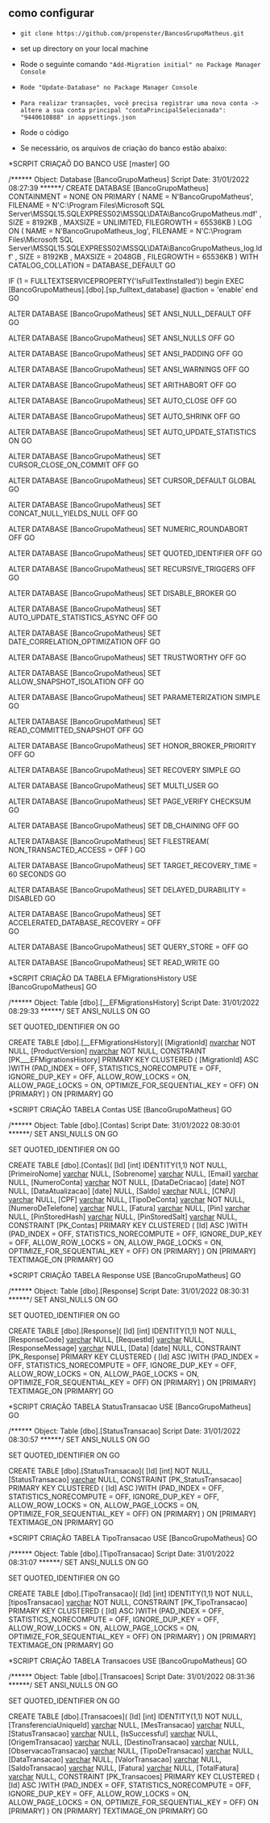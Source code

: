 ## como configurar



* ``` git clone https://github.com/propenster/BancosGrupoMatheus.git ```
* set up directory on your local machine


* Rode o seguinte comando ``` "Add-Migration initial" no Package Manager Console ```

* ``` Rode "Update-Database" no Package Manager Console ```

* ``` Para realizar transações, você precisa registrar uma nova conta -> altere a sua conta principal "contaPrincipalSelecionada": "9440610888" in appsettings.json ```

* Rode o código

* Se necessário, os arquivos de criação do banco estão abaixo:

*SCRPIT CRIAÇAÕ DO BANCO
USE [master]
GO

/****** Object:  Database [BancoGrupoMatheus]    Script Date: 31/01/2022 08:27:39 ******/
CREATE DATABASE [BancoGrupoMatheus]
 CONTAINMENT = NONE
 ON  PRIMARY 
( NAME = N'BancoGrupoMatheus', FILENAME = N'C:\Program Files\Microsoft SQL Server\MSSQL15.SQLEXPRESS02\MSSQL\DATA\BancoGrupoMatheus.mdf' , SIZE = 8192KB , MAXSIZE = UNLIMITED, FILEGROWTH = 65536KB )
 LOG ON 
( NAME = N'BancoGrupoMatheus_log', FILENAME = N'C:\Program Files\Microsoft SQL Server\MSSQL15.SQLEXPRESS02\MSSQL\DATA\BancoGrupoMatheus_log.ldf' , SIZE = 8192KB , MAXSIZE = 2048GB , FILEGROWTH = 65536KB )
 WITH CATALOG_COLLATION = DATABASE_DEFAULT
GO

IF (1 = FULLTEXTSERVICEPROPERTY('IsFullTextInstalled'))
begin
EXEC [BancoGrupoMatheus].[dbo].[sp_fulltext_database] @action = 'enable'
end
GO

ALTER DATABASE [BancoGrupoMatheus] SET ANSI_NULL_DEFAULT OFF 
GO

ALTER DATABASE [BancoGrupoMatheus] SET ANSI_NULLS OFF 
GO

ALTER DATABASE [BancoGrupoMatheus] SET ANSI_PADDING OFF 
GO

ALTER DATABASE [BancoGrupoMatheus] SET ANSI_WARNINGS OFF 
GO

ALTER DATABASE [BancoGrupoMatheus] SET ARITHABORT OFF 
GO

ALTER DATABASE [BancoGrupoMatheus] SET AUTO_CLOSE OFF 
GO

ALTER DATABASE [BancoGrupoMatheus] SET AUTO_SHRINK OFF 
GO

ALTER DATABASE [BancoGrupoMatheus] SET AUTO_UPDATE_STATISTICS ON 
GO

ALTER DATABASE [BancoGrupoMatheus] SET CURSOR_CLOSE_ON_COMMIT OFF 
GO

ALTER DATABASE [BancoGrupoMatheus] SET CURSOR_DEFAULT  GLOBAL 
GO

ALTER DATABASE [BancoGrupoMatheus] SET CONCAT_NULL_YIELDS_NULL OFF 
GO

ALTER DATABASE [BancoGrupoMatheus] SET NUMERIC_ROUNDABORT OFF 
GO

ALTER DATABASE [BancoGrupoMatheus] SET QUOTED_IDENTIFIER OFF 
GO

ALTER DATABASE [BancoGrupoMatheus] SET RECURSIVE_TRIGGERS OFF 
GO

ALTER DATABASE [BancoGrupoMatheus] SET  DISABLE_BROKER 
GO

ALTER DATABASE [BancoGrupoMatheus] SET AUTO_UPDATE_STATISTICS_ASYNC OFF 
GO

ALTER DATABASE [BancoGrupoMatheus] SET DATE_CORRELATION_OPTIMIZATION OFF 
GO

ALTER DATABASE [BancoGrupoMatheus] SET TRUSTWORTHY OFF 
GO

ALTER DATABASE [BancoGrupoMatheus] SET ALLOW_SNAPSHOT_ISOLATION OFF 
GO

ALTER DATABASE [BancoGrupoMatheus] SET PARAMETERIZATION SIMPLE 
GO

ALTER DATABASE [BancoGrupoMatheus] SET READ_COMMITTED_SNAPSHOT OFF 
GO

ALTER DATABASE [BancoGrupoMatheus] SET HONOR_BROKER_PRIORITY OFF 
GO

ALTER DATABASE [BancoGrupoMatheus] SET RECOVERY SIMPLE 
GO

ALTER DATABASE [BancoGrupoMatheus] SET  MULTI_USER 
GO

ALTER DATABASE [BancoGrupoMatheus] SET PAGE_VERIFY CHECKSUM  
GO

ALTER DATABASE [BancoGrupoMatheus] SET DB_CHAINING OFF 
GO

ALTER DATABASE [BancoGrupoMatheus] SET FILESTREAM( NON_TRANSACTED_ACCESS = OFF ) 
GO

ALTER DATABASE [BancoGrupoMatheus] SET TARGET_RECOVERY_TIME = 60 SECONDS 
GO

ALTER DATABASE [BancoGrupoMatheus] SET DELAYED_DURABILITY = DISABLED 
GO

ALTER DATABASE [BancoGrupoMatheus] SET ACCELERATED_DATABASE_RECOVERY = OFF  
GO

ALTER DATABASE [BancoGrupoMatheus] SET QUERY_STORE = OFF
GO

ALTER DATABASE [BancoGrupoMatheus] SET  READ_WRITE 
GO


*SCRPIT CRIAÇÃO DA TABELA EFMigrationsHistory
USE [BancoGrupoMatheus]
GO

/****** Object:  Table [dbo].[__EFMigrationsHistory]    Script Date: 31/01/2022 08:29:33 ******/
SET ANSI_NULLS ON
GO

SET QUOTED_IDENTIFIER ON
GO

CREATE TABLE [dbo].[__EFMigrationsHistory](
	[MigrationId] [nvarchar](150) NOT NULL,
	[ProductVersion] [nvarchar](32) NOT NULL,
 CONSTRAINT [PK___EFMigrationsHistory] PRIMARY KEY CLUSTERED 
(
	[MigrationId] ASC
)WITH (PAD_INDEX = OFF, STATISTICS_NORECOMPUTE = OFF, IGNORE_DUP_KEY = OFF, ALLOW_ROW_LOCKS = ON, ALLOW_PAGE_LOCKS = ON, OPTIMIZE_FOR_SEQUENTIAL_KEY = OFF) ON [PRIMARY]
) ON [PRIMARY]
GO


*SCRIPT CRIAÇÃO TABELA Contas
USE [BancoGrupoMatheus]
GO

/****** Object:  Table [dbo].[Contas]    Script Date: 31/01/2022 08:30:01 ******/
SET ANSI_NULLS ON
GO

SET QUOTED_IDENTIFIER ON
GO

CREATE TABLE [dbo].[Contas](
	[Id] [int] IDENTITY(1,1) NOT NULL,
	[PrimeiroNome] [varchar](max) NULL,
	[Sobrenome] [varchar](max) NULL,
	[Email] [varchar](max) NULL,
	[NumeroConta] [varchar](50) NOT NULL,
	[DataDeCriacao] [date] NOT NULL,
	[DataAtualizacao] [date] NULL,
	[Saldo] [varchar](max) NULL,
	[CNPJ] [varchar](100) NULL,
	[CPF] [varchar](100) NULL,
	[TipoDeConta] [varchar](100) NOT NULL,
	[NumeroDeTelefone] [varchar](max) NULL,
	[Fatura] [varchar](max) NULL,
	[Pin] [varchar](max) NULL,
	[PinStoredHash] [varchar](max) NULL,
	[PinStoredSalt] [varchar](max) NULL,
 CONSTRAINT [PK_Contas] PRIMARY KEY CLUSTERED 
(
	[Id] ASC
)WITH (PAD_INDEX = OFF, STATISTICS_NORECOMPUTE = OFF, IGNORE_DUP_KEY = OFF, ALLOW_ROW_LOCKS = ON, ALLOW_PAGE_LOCKS = ON, OPTIMIZE_FOR_SEQUENTIAL_KEY = OFF) ON [PRIMARY]
) ON [PRIMARY] TEXTIMAGE_ON [PRIMARY]
GO


*SCRIPT CRIAÇÃO TABELA Response
USE [BancoGrupoMatheus]
GO

/****** Object:  Table [dbo].[Response]    Script Date: 31/01/2022 08:30:31 ******/
SET ANSI_NULLS ON
GO

SET QUOTED_IDENTIFIER ON
GO

CREATE TABLE [dbo].[Response](
	[Id] [int] IDENTITY(1,1) NOT NULL,
	[ResponseCode] [varchar](max) NULL,
	[RequestId] [varchar](max) NULL,
	[ResponseMessage] [varchar](max) NULL,
	[Data] [date] NULL,
 CONSTRAINT [PK_Response] PRIMARY KEY CLUSTERED 
(
	[Id] ASC
)WITH (PAD_INDEX = OFF, STATISTICS_NORECOMPUTE = OFF, IGNORE_DUP_KEY = OFF, ALLOW_ROW_LOCKS = ON, ALLOW_PAGE_LOCKS = ON, OPTIMIZE_FOR_SEQUENTIAL_KEY = OFF) ON [PRIMARY]
) ON [PRIMARY] TEXTIMAGE_ON [PRIMARY]
GO

*SCRIPT CRIAÇÃO TABELA StatusTransacao
USE [BancoGrupoMatheus]
GO

/****** Object:  Table [dbo].[StatusTransacao]    Script Date: 31/01/2022 08:30:57 ******/
SET ANSI_NULLS ON
GO

SET QUOTED_IDENTIFIER ON
GO

CREATE TABLE [dbo].[StatusTransacao](
	[Id] [int] NOT NULL,
	[StatusTransacao] [varchar](max) NULL,
 CONSTRAINT [PK_StatusTransacao] PRIMARY KEY CLUSTERED 
(
	[Id] ASC
)WITH (PAD_INDEX = OFF, STATISTICS_NORECOMPUTE = OFF, IGNORE_DUP_KEY = OFF, ALLOW_ROW_LOCKS = ON, ALLOW_PAGE_LOCKS = ON, OPTIMIZE_FOR_SEQUENTIAL_KEY = OFF) ON [PRIMARY]
) ON [PRIMARY] TEXTIMAGE_ON [PRIMARY]
GO

*SCRIPT CRIAÇÃO TABELA TipoTransacao
USE [BancoGrupoMatheus]
GO

/****** Object:  Table [dbo].[TipoTransacao]    Script Date: 31/01/2022 08:31:07 ******/
SET ANSI_NULLS ON
GO

SET QUOTED_IDENTIFIER ON
GO

CREATE TABLE [dbo].[TipoTransacao](
	[Id] [int] IDENTITY(1,1) NOT NULL,
	[tiposTransacao] [varchar](max) NOT NULL,
 CONSTRAINT [PK_TipoTransacao] PRIMARY KEY CLUSTERED 
(
	[Id] ASC
)WITH (PAD_INDEX = OFF, STATISTICS_NORECOMPUTE = OFF, IGNORE_DUP_KEY = OFF, ALLOW_ROW_LOCKS = ON, ALLOW_PAGE_LOCKS = ON, OPTIMIZE_FOR_SEQUENTIAL_KEY = OFF) ON [PRIMARY]
) ON [PRIMARY] TEXTIMAGE_ON [PRIMARY]
GO

*SCRIPT CRIAÇÃO TABELA Transacoes
USE [BancoGrupoMatheus]
GO

/****** Object:  Table [dbo].[Transacoes]    Script Date: 31/01/2022 08:31:36 ******/
SET ANSI_NULLS ON
GO

SET QUOTED_IDENTIFIER ON
GO

CREATE TABLE [dbo].[Transacoes](
	[Id] [int] IDENTITY(1,1) NOT NULL,
	[TransferenciaUniqueId] [varchar](max) NULL,
	[MesTransacao] [varchar](max) NULL,
	[StatusTransacao] [varchar](max) NULL,
	[IsSuccessful] [varchar](max) NULL,
	[OrigemTransacao] [varchar](max) NULL,
	[DestinoTransacao] [varchar](max) NULL,
	[ObservacaoTransacao] [varchar](max) NULL,
	[TipoDeTransacao] [varchar](max) NULL,
	[DataTransacao] [varchar](max) NULL,
	[ValorTransacao] [varchar](max) NULL,
	[SaldoTransacao] [varchar](max) NULL,
	[Fatura] [varchar](max) NULL,
	[TotalFatura] [varchar](max) NULL,
 CONSTRAINT [PK_Transacoes] PRIMARY KEY CLUSTERED 
(
	[Id] ASC
)WITH (PAD_INDEX = OFF, STATISTICS_NORECOMPUTE = OFF, IGNORE_DUP_KEY = OFF, ALLOW_ROW_LOCKS = ON, ALLOW_PAGE_LOCKS = ON, OPTIMIZE_FOR_SEQUENTIAL_KEY = OFF) ON [PRIMARY]
) ON [PRIMARY] TEXTIMAGE_ON [PRIMARY]
GO










